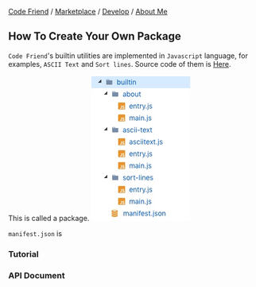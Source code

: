 [Code Friend](https://qvcodefriend.github.io/) / [Marketplace](https://qvcodefriend.github.io/marketplace) / [Develop](https://qvcodefriend.github.io/develop) / [About Me](https://github.com/everettjf)

## How To Create Your Own Package

`Code Friend`'s builtin utilities are implemented in `Javascript` language, for examples, `ASCII Text` and `Sort lines`. Source code of them is [Here](https://github.com/qvcodefriend/qvcodefriend.github.io/tree/master/packages/builtin).

This is called a package. 
![](/media/15419514349346.jpg)

`manifest.json` is 


### Tutorial






### API Document




